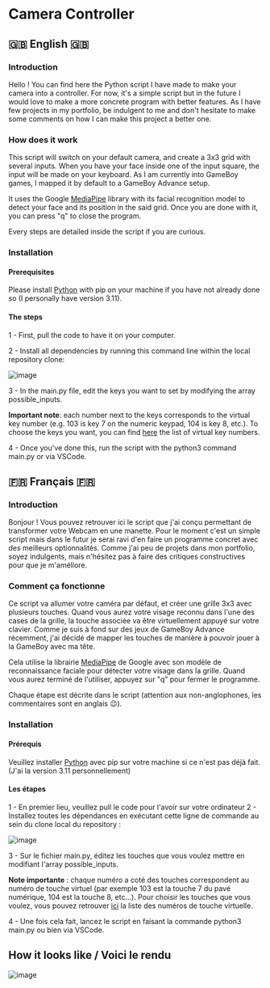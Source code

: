 # Camera Controller

## 🇬🇧 English 🇬🇧

### Introduction

Hello ! You can find here the Python script I have made to make your camera into a controller.
For now, it's a simple script but in the future I would love to make a more concrete program with better features.
As I have few projects in my portfolio, be indulgent to me and don't hesitate to make some comments on how I can make this project a better one.

### How does it work

This script will switch on your default camera, and create a 3x3 grid with several inputs. When you have your face inside one of the input square, the input will be made on your keyboard.
As I am currently into GameBoy games, I mapped it by default to a GameBoy Advance setup.

It uses the Google [MediaPipe](https://ai.google.dev/edge/mediapipe/solutions/guide) library with its facial recognition model to detect your face and its position in the said grid.
Once you are done with it, you can press "q" to close the program.

Every steps are detailed inside the script if you are curious.

### Installation

#### Prerequisites

Please install [Python](https://www.python.org/) with pip on your machine if you have not already done so (I personally have version 3.11).

#### The steps

1 - First, pull the code to have it on your computer.

2 - Install all dependencies by running this command line within the local repository clone:

![image](https://github.com/user-attachments/assets/38f07881-8f6d-42bd-b9dc-c9903b3e97d0)

3 - In the main.py file, edit the keys you want to set by modifying the array possible_inputs.

**Important note**: each number next to the keys corresponds to the virtual key number (e.g. 103 is key 7 on the numeric keypad, 104 is key 8, etc.). To choose the keys you want, you can find [here](https://cherrytree.at/misc/vk.htm) the list of virtual key numbers.

4 - Once you've done this, run the script with the python3 command main.py or via VSCode.

## 🇫🇷 Français 🇫🇷

### Introduction

Bonjour ! Vous pouvez retrouver ici le script que j'ai conçu permettant de transformer votre Webcam en une manette.
Pour le moment c'est un simple script mais dans le futur je serai ravi d'en faire un programme concret avec des meilleurs optionnalités.
Comme j'ai peu de projets dans mon portfolio, soyez indulgents, mais n'hésitez pas à faire des critiques constructives pour que je m'améliore.

### Comment ça fonctionne

Ce script va allumer votre caméra par défaut, et créer une grille 3x3 avec plusieurs touches. Quand vous aurez votre visage reconnu dans l'une des cases de la grille, la touche associée va être virtuellement appuyé sur votre clavier.
Comme je suis à fond sur des jeux de GameBoy Advance récemment, j'ai décidé de mapper les touches de manière à pouvoir jouer à la GameBoy avec ma tête.

Cela utilise la librairie [MediaPipe](https://ai.google.dev/edge/mediapipe/solutions/guide) de Google avec son modèle de reconnaissance faciale pour détecter votre visage dans la grille.
Quand vous aurez terminé de l'utiliser, appuyez sur "q" pour fermer le programme.

Chaque étape est décrite dans le script (attention aux non-anglophones, les commentaires sont en anglais 😉).


### Installation

#### Prérequis

Veuillez installer [Python](https://www.python.org/) avec pip sur votre machine si ce n'est pas déjà fait. (J'ai la version 3.11 personnellement)

#### Les étapes

1 - En premier lieu, veuillez pull le code pour l'avoir sur votre ordinateur
2 - Installez toutes les dépendances en exécutant cette ligne de commande au sein du clone local du repository :

![image](https://github.com/user-attachments/assets/38f07881-8f6d-42bd-b9dc-c9903b3e97d0)

3 - Sur le fichier main.py, éditez les touches que vous voulez mettre en modifiant l'array possible_inputs.

**Note importante** : chaque numéro a coté des touches correspondent au numéro de touche virtuel (par exemple 103 est la touche 7 du pavé numérique, 104 est la touche 8, etc...). Pour choisir les touches que vous voulez, vous pouvez retrouver [ici](https://cherrytree.at/misc/vk.htm) la liste des numéros de touche virtuelle.

4 - Une fois cela fait, lancez le script en faisant la commande python3 main.py ou bien via VSCode.




## How it looks like / Voici le rendu


![image](https://github.com/user-attachments/assets/ac2f9727-e448-42c8-bc21-e2bb65360a29)
